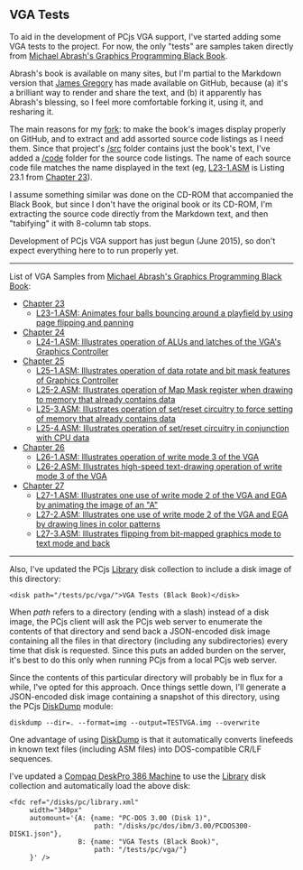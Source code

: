 VGA Tests
---

To aid in the development of PCjs VGA support, I've started adding some VGA tests to the project.  For now, the
only "tests" are samples taken directly from [Michael Abrash's Graphics Programming Black Book](https://github.com/jeffpar/abrash-black-book).

Abrash's book is available on many sites, but I'm partial to the Markdown version that [James Gregory](https://github.com/jagregory)
has made available on GitHub, because (a) it's a brilliant way to render and share the text, and (b) it apparently has
Abrash's blessing, so I feel more comfortable forking it, using it, and resharing it.

The main reasons for my [fork](https://github.com/jeffpar/abrash-black-book): to make the book's
images display properly on GitHub, and to extract and add assorted source code listings as I need them.  Since that
project's [/src](https://github.com/jeffpar/abrash-black-book/tree/master/src) folder contains just the book's text,
I've added a [/code](https://github.com/jeffpar/abrash-black-book/tree/master/code) folder for the source code listings.
The name of each source code file matches the name displayed in the text (eg, [L23-1.ASM](L23-1.ASM) is Listing 23.1
from [Chapter 23](https://github.com/jeffpar/abrash-black-book/blob/master/src/chapter-23.md)).

I assume something similar was done on the CD-ROM that accompanied the Black Book, but since I don't have the original
book or its CD-ROM, I'm extracting the source code directly from the Markdown text, and then "tabifying" it with 8-column
tab stops.

Development of PCjs VGA support has just begun (June 2015), so don't expect everything here to to run properly yet.

---

List of VGA Samples from [Michael Abrash's Graphics Programming Black Book](https://github.com/jeffpar/abrash-black-book):

 * [Chapter 23](https://github.com/jeffpar/abrash-black-book/blob/master/src/chapter-23.md)
	 * [L23-1.ASM: Animates four balls bouncing around a playfield by using page flipping and panning](L23-1.ASM) 
 * [Chapter 24](https://github.com/jeffpar/abrash-black-book/blob/master/src/chapter-24.md)
	 * [L24-1.ASM: Illustrates operation of ALUs and latches of the VGA's Graphics Controller](L24-1.ASM) 
 * [Chapter 25](https://github.com/jeffpar/abrash-black-book/blob/master/src/chapter-25.md)
	 * [L25-1.ASM: Illustrates operation of data rotate and bit mask features of Graphics Controller](L25-1.ASM) 
	 * [L25-2.ASM: Illustrates operation of Map Mask register when drawing to memory that already contains data](L25-2.ASM) 
	 * [L25-3.ASM: Illustrates operation of set/reset circuitry to force setting of memory that already contains data](L25-3.ASM) 
	 * [L25-4.ASM: Illustrates operation of set/reset circuitry in conjunction with CPU data](L25-4.ASM) 
 * [Chapter 26](https://github.com/jeffpar/abrash-black-book/blob/master/src/chapter-26.md)
	 * [L26-1.ASM: Illustrates operation of write mode 3 of the VGA](L26-1.ASM) 
	 * [L26-2.ASM: Illustrates high-speed text-drawing operation of write mode 3 of the VGA](L26-2.ASM) 
 * [Chapter 27](https://github.com/jeffpar/abrash-black-book/blob/master/src/chapter-27.md)
	 * [L27-1.ASM: Illustrates one use of write mode 2 of the VGA and EGA by animating the image of an "A"](L27-1.ASM) 
	 * [L27-2.ASM: Illustrates one use of write mode 2 of the VGA and EGA by drawing lines in color patterns](L27-2.ASM) 
	 * [L27-3.ASM: Illustrates flipping from bit-mapped graphics mode to text mode and back](L27-3.ASM) 

---

Also, I've updated the PCjs [Library](/disks/pc/library.xml) disk collection to include a disk image of this directory:

	<disk path="/tests/pc/vga/">VGA Tests (Black Book)</disk>

When *path* refers to a directory (ending with a slash) instead of a disk image, the PCjs client will ask the PCjs web
server to enumerate the contents of that directory and send back a JSON-encoded disk image containing all the files in
that directory (including any subdirectories) every time that disk is requested.  Since this puts an added burden on the
server, it's best to do this only when running PCjs from a local PCjs web server.

Since the contents of this particular directory will probably be in flux for a while, I've opted for this approach.
Once things settle down, I'll generate a JSON-encoded disk image containing a snapshot of this directory, using the
PCjs [DiskDump](/modules/diskdump/) module:

	diskdump --dir=. --format=img --output=TESTVGA.img --overwrite

One advantage of using [DiskDump](/modules/diskdump/) is that it automatically converts linefeeds in known text files
(including ASM files) into DOS-compatible CR/LF sequences.

I've updated a [Compaq DeskPro 386 Machine](/devices/pc/machine/compaq/deskpro386/vga/2048kb/) to use the
[Library](/disks/pc/library.xml) disk collection and automatically load the above disk:

	<fdc ref="/disks/pc/library.xml"
	     width="340px"
	     automount='{A: {name: "PC-DOS 3.00 (Disk 1)",
	                     path: "/disks/pc/dos/ibm/3.00/PCDOS300-DISK1.json"},
	                 B: {name: "VGA Tests (Black Book)",
	                     path: "/tests/pc/vga/"}
	     }' />
